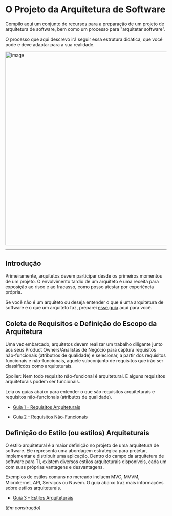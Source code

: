 # O Projeto da Arquitetura de Software
Compilo aqui um conjunto de recursos para a preparação de um projeto de arquitetura de software, bem como um processo para "arquitetar software". 

O processo que aqui descrevo irá seguir essa estrutura didática, que você pode e deve adaptar para a sua realidade.

<img width="602" alt="image" src="https://github.com/user-attachments/assets/ac5cb1bc-ee7e-4914-b757-3a354eafecbf" />


---

## Introdução
Primeiramente, arquitetos devem participar desde os primeiros momentos de um projeto. O envolvimento tardio de um arquiteto é uma receita para exposição ao risco e ao fracasso, como posso atestar por experiência própria.

Se você não é um arquiteto ou deseja entender o que é uma arquitetura de software e o que um arquiteto faz, preparei [esse guia](https://github.com/marco-mendes/projeto-arquitetura-software/blob/main/1.0%20O%20que%20é%20arquitetura%20e%20quem%20e%20o%20arquiteto.md) aqui para você.

## Coleta de Requisitos e Definição do Escopo da Arquitetura
Uma vez embarcado, arquitetos devem realizar um trabalho diligante junto aos seus Product Owners/Analistas de Negócio para captura requisitos não-funcionais (atributros de qualidade) e selecionar, a partir dos requisitos funcionais e não-funcionais, aquele subconjunto de requisitos que irão ser classificdos como arquiteturais. 

Spoiler: Nem todo requisito não-funcional é arquitetural. E alguns requisitos arquiteturais podem ser funcionais.

Leia os guias abaixo para entender o que são requisitos arquiteturais e requisitos não-funcionais (atributos de qualidade).

- [Guia 1 - Requisitos Arquiteturais](https://github.com/marco-mendes/projeto-arquitetura-software/blob/main/1.1%20Requisitos%20Arquiteturais.md)

- [Guia 2 - Requisitos Não-Funcionais](https://github.com/marco-mendes/projeto-arquitetura-software/blob/main/1.2%20Requisitos%20Não-Funcionais.md)

## Definição do Estilo (ou estilos) Arquiteturais

O estilo arquitetural é a maior definição no projeto de uma arquitetura de software. Ele representa uma abordagem estratégica para projetar, implementar e distribuir uma aplicação. Dentro do campo da arquitetura de software para TI, existem diversos estilos arquiteturais disponíveis, cada um com suas próprias vantagens e desvantagens.

Exemplos de estilos comuns no mercado incluem MVC, MVVM, Microkernel, API, Serviços ou Nuvem. O guia abaixo traz mais informações sobre estilos arquiteturais.

- [Guia 3 - Estilos Arquiteturais](https://github.com/marco-mendes/projeto-arquitetura-software/blob/main/1.3%20Estilos%20Arquiteturais.md)



 *(Em construção)*
